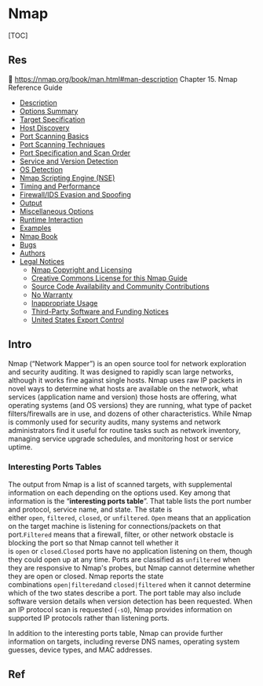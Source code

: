 # Nmap

[TOC]



## Res
📂 https://nmap.org/book/man.html#man-description
Chapter 15. Nmap Reference Guide
- [Description](https://nmap.org/book/man.html#man-description)
- [Options Summary](https://nmap.org/book/man-briefoptions.html)
- [Target Specification](https://nmap.org/book/man-target-specification.html)
- [Host Discovery](https://nmap.org/book/man-host-discovery.html)
- [Port Scanning Basics](https://nmap.org/book/man-port-scanning-basics.html)
- [Port Scanning Techniques](https://nmap.org/book/man-port-scanning-techniques.html)
- [Port Specification and Scan Order](https://nmap.org/book/man-port-specification.html)
- [Service and Version Detection](https://nmap.org/book/man-version-detection.html)
- [OS Detection](https://nmap.org/book/man-os-detection.html)
- [Nmap Scripting Engine (NSE)](https://nmap.org/book/man-nse.html)
- [Timing and Performance](https://nmap.org/book/man-performance.html)
- [Firewall/IDS Evasion and Spoofing](https://nmap.org/book/man-bypass-firewalls-ids.html)
- [Output](https://nmap.org/book/man-output.html)
- [Miscellaneous Options](https://nmap.org/book/man-misc-options.html)
- [Runtime Interaction](https://nmap.org/book/man-runtime-interaction.html)
- [Examples](https://nmap.org/book/man-examples.html)
- [Nmap Book](https://nmap.org/book/man-book.html)
- [Bugs](https://nmap.org/book/man-bugs.html)
- [Authors](https://nmap.org/book/man-author.html)
- [Legal Notices](https://nmap.org/book/man-legal.html)
    - [Nmap Copyright and Licensing](https://nmap.org/book/man-legal.html#nmap-copyright)
    - [Creative Commons License for this Nmap Guide](https://nmap.org/book/man-legal.html#man-copyright)
    - [Source Code Availability and Community Contributions](https://nmap.org/book/man-legal.html#source-contrib)
    - [No Warranty](https://nmap.org/book/man-legal.html#no-warranty)
    - [Inappropriate Usage](https://nmap.org/book/man-legal.html#inappropriate-usage)
    - [Third-Party Software and Funding Notices](https://nmap.org/book/man-legal.html#third-party-soft)
    - [United States Export Control](https://nmap.org/book/man-legal.html#us-export)



## Intro
Nmap (“Network Mapper”) is an open source tool for network exploration and security auditing. It was designed to rapidly scan large networks, although it works fine against single hosts. Nmap uses raw IP packets in novel ways to determine what hosts are available on the network, what services (application name and version) those hosts are offering, what operating systems (and OS versions) they are running, what type of packet filters/firewalls are in use, and dozens of other characteristics. While Nmap is commonly used for security audits, many systems and network administrators find it useful for routine tasks such as network inventory, managing service upgrade schedules, and monitoring host or service uptime.

### Interesting Ports Tables
The output from Nmap is a list of scanned targets, with supplemental information on each depending on the options used. Key among that information is the “**interesting ports table**”. That table lists the port number and protocol, service name, and state. The state is either `open`, `filtered`, `closed`, or `unfiltered`. `Open` means that an application on the target machine is listening for connections/packets on that port.`Filtered` means that a firewall, filter, or other network obstacle is blocking the port so that Nmap cannot tell whether it is `open` or `closed`.`Closed` ports have no application listening on them, though they could open up at any time. Ports are classified as `unfiltered` when they are responsive to Nmap's probes, but Nmap cannot determine whether they are open or closed. Nmap reports the state combinations `open|filtered`and `closed|filtered` when it cannot determine which of the two states describe a port. The port table may also include software version details when version detection has been requested. When an IP protocol scan is requested (`-sO`), Nmap provides information on supported IP protocols rather than listening ports.

In addition to the interesting ports table, Nmap can provide further information on targets, including reverse DNS names, operating system guesses, device types, and MAC addresses.



## Ref
[👍 Nmap命令扫描详解]: https://developer.aliyun.com/article/524792
[👍 你真的会用Nmap吗？一文读懂Nmap的正确使用方法]: https://www.freebuf.com/sectool/277822.html

[👍 👍 运用Scapy编写类似于Nmap的端口扫描脚本]: https://xz.aliyun.com/t/4704

